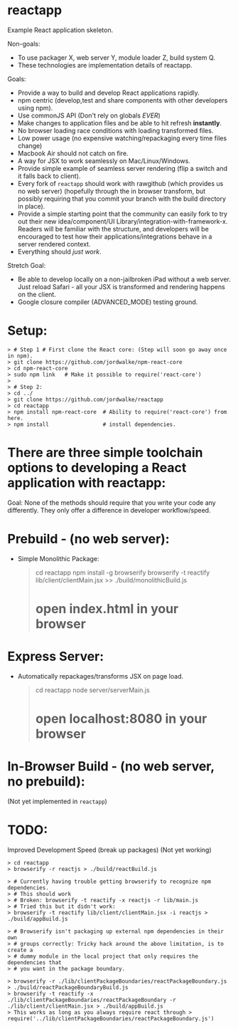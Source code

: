 reactapp
========

Example React application skeleton.

Non-goals:
  - To use packager X, web server Y, module loader Z, build system Q.
  - These technologies are implementation details of reactapp.

Goals:
  - Provide a way to build and develop React applications rapidly.
  - npm centric (develop,test and share components with other developers using
      npm).
  - Use commonJS API (Don't rely on globals *EVER*)
  - Make changes to application files and be able to hit refresh **instantly**.
  - No browser loading race conditions with loading transformed files.
  - Low power usage (no expensive watching/repackaging every time files change)
  - Macbook Air should not catch on fire.
  - A way for JSX to work seamlessly on Mac/Linux/Windows.
  - Provide simple example of seamless server rendering (flip a switch and it
      falls back to client).
  - Every fork of `reactapp` should work with rawgithub (which provides us no
      web server) (hopefully through the in browser transform, but possibly
        requiring that you commit your branch with the build directory in
        place).
  - Provide a simple starting point that the community can easily fork to try
  out their new idea/component/UI Library/integration-with-framework-x. Readers
  will be familiar with the structure, and developers will be encouraged to test
  how their applications/integrations behave in a server rendered context.
  - Everything should *just work*.

Stretch Goal:
  - Be able to develop locally on a non-jailbroken iPad without a web
  server. Just reload Safari - all your JSX is transformed and rendering happens
  on the client.
  - Google closure compiler (ADVANCED_MODE) testing ground.


Setup:
=================================
    > # Step 1 # First clone the React core: (Step will soon go away once in npm).
    > git clone https://github.com/jordwalke/npm-react-core
    > cd npm-react-core
    > sudo npm link   # Make it possible to require('react-core')
    >
    > # Step 2:
    > cd ../
    > git clone https://github.com/jordwalke/reactapp
    > cd reactapp
    > npm install npm-react-core  # Ability to require('react-core') from here.
    > npm install                 # install dependencies.



There are three simple toolchain options to developing a React application with reactapp:
========================================================================================
Goal: None of the methods should require that you write your code any
differently. They only offer a difference in developer workflow/speed.


Prebuild - (no web server):
=================================

- Simple Monolithic Package:

    > cd reactapp
    > npm install -g browserify
    > browserify -t reactify lib/client/clientMain.jsx >> ./build/monolithicBuild.js
    > # open index.html in your browser


Express Server:
=================================

- Automatically repackages/transforms JSX on page load.

    > cd reactapp
    > node server/serverMain.js
    > # open localhost:8080 in your browser


In-Browser Build - (no web server, no prebuild):
================================================
(Not yet implemented in `reactapp`)


TODO:
=================================
  Improved Development Speed (break up packages) (Not yet working)

    > cd reactapp
    > browserify -r reactjs > ./build/reactBuild.js

    > # Currently having trouble getting browserify to recognize npm dependencies.
    > # This should work
    > # Broken: browserify -t reactify -x reactjs -r lib/main.js
    > # Tried this but it didn't work:
    > browserify -t reactify lib/client/clientMain.jsx -i reactjs > ./build/appBuild.js

    > # Browserify isn't packaging up external npm dependencies in their own
    > # groups correctly: Tricky hack around the above limitation, is to create a
    > # dummy module in the local project that only requires the dependencies that
    > # you want in the package boundary.

    > browserify -r ./lib/clientPackageBoundaries/reactPackageBoundary.js > ./build/reactPackageBoundaryBuild.js
    > browserify -t reactify -x ./lib/clientPackageBoundaries/reactPackageBoundary -r ./lib/client/clientMain.jsx > ./build/appBuild.js
    > This works as long as you always require react through > require('../lib/clientPackageBoundaries/reactPackageBoundary.js')







